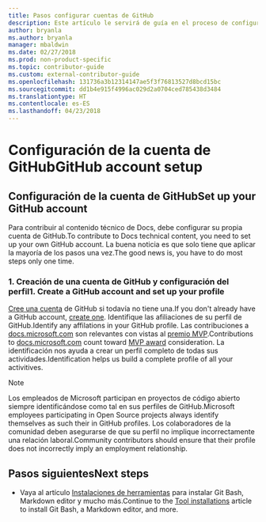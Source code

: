 ```yaml
---
title: Pasos configurar cuentas de GitHub
description: Este artículo le servirá de guía en el proceso de configuración de las cuentas de GitHub, que son necesarias para contribuir al contenido de docs.microsoft.com.
author: bryanla
ms.author: bryanla
manager: mbaldwin
ms.date: 02/27/2018
ms.prod: non-product-specific
ms.topic: contributor-guide
ms.custom: external-contributor-guide
ms.openlocfilehash: 131736a3b12314147ae5f3f76813527d8bcd15bc
ms.sourcegitcommit: dd1b4e915f4996ac029d2a0704ced785438d3484
ms.translationtype: HT
ms.contentlocale: es-ES
ms.lasthandoff: 04/23/2018
---
```

# <a name="github-account-setup"></a><span data-ttu-id="0e6cb-103">Configuración de la cuenta de GitHub</span><span class="sxs-lookup"><span data-stu-id="0e6cb-103">GitHub account setup</span></span>

## <a name="set-up-your-github-account"></a><span data-ttu-id="0e6cb-104">Configuración de la cuenta de GitHub</span><span class="sxs-lookup"><span data-stu-id="0e6cb-104">Set up your GitHub account</span></span>

<span data-ttu-id="0e6cb-105">Para contribuir al contenido técnico de Docs, debe configurar su propia cuenta de GitHub.</span><span class="sxs-lookup"><span data-stu-id="0e6cb-105">To contribute to Docs technical content, you need to set up your own GitHub account.</span></span> <span data-ttu-id="0e6cb-106">La buena noticia es que solo tiene que aplicar la mayoría de los pasos una vez.</span><span class="sxs-lookup"><span data-stu-id="0e6cb-106">The good news is, you have to do most steps only one time.</span></span>

### <a name="1-create-a-github-account-and-set-up-your-profile"></a><span data-ttu-id="0e6cb-107">1. Creación de una cuenta de GitHub y configuración del perfil</span><span class="sxs-lookup"><span data-stu-id="0e6cb-107">1. Create a GitHub account and set up your profile</span></span>

<span data-ttu-id="0e6cb-108">[Cree una cuenta](https://github.com/join) de GitHub si todavía no tiene una.</span><span class="sxs-lookup"><span data-stu-id="0e6cb-108">If you don't already have a GitHub account, [create one](https://github.com/join).</span></span> <span data-ttu-id="0e6cb-109">Identifique las afiliaciones de su perfil de GitHub.</span><span class="sxs-lookup"><span data-stu-id="0e6cb-109">Identify any affilations in your GitHub profile.</span></span> <span data-ttu-id="0e6cb-110">Las contribuciones a [docs.microsoft.com](https://docs.microsoft.com) son relevantes con vistas al [premio MVP](https://mvp.microsoft.com).</span><span class="sxs-lookup"><span data-stu-id="0e6cb-110">Contributions to [docs.microsoft.com](https://docs.microsoft.com) count toward [MVP award](https://mvp.microsoft.com) consideration.</span></span> <span data-ttu-id="0e6cb-111">La identificación nos ayuda a crear un perfil completo de todas sus actividades.</span><span class="sxs-lookup"><span data-stu-id="0e6cb-111">Identification helps us build a complete profile of all your activitives.</span></span>

>[!NOTE]
> <span data-ttu-id="0e6cb-112">Los empleados de Microsoft participan en proyectos de código abierto siempre identificándose como tal en sus perfiles de GitHub.</span><span class="sxs-lookup"><span data-stu-id="0e6cb-112">Microsoft employees participating in Open Source projects always identify themselves as such their in GitHub profiles.</span></span> <span data-ttu-id="0e6cb-113">Los colaboradores de la comunidad deben asegurarse de que su perfil no implique incorrectamente una relación laboral.</span><span class="sxs-lookup"><span data-stu-id="0e6cb-113">Community contributors should ensure that their profile does not incorrectly imply an employment relationship.</span></span>

## <a name="next-steps"></a><span data-ttu-id="0e6cb-114">Pasos siguientes</span><span class="sxs-lookup"><span data-stu-id="0e6cb-114">Next steps</span></span>

* <span data-ttu-id="0e6cb-115">Vaya al artículo [Instalaciones de herramientas](get-started-setup-tools.md) para instalar Git Bash, Markdown editor y mucho más.</span><span class="sxs-lookup"><span data-stu-id="0e6cb-115">Continue to the [Tool installations](get-started-setup-tools.md) article to install Git Bash, a Markdown editor, and more.</span></span>
